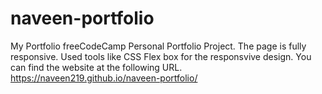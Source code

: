# naveen-portfolio
My Portfolio
freeCodeCamp Personal Portfolio Project.
The page is fully responsive.
Used tools like CSS Flex box for the responsvive design.
You can find the website at the following URL.
https://naveen219.github.io/naveen-portfolio/
